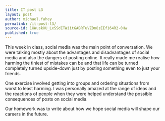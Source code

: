 ```yaml
---
title: IT post L3
layout: post
author: michael.fahey
permalink: /it-post-l3/
source-id: 1XWuskXU_LxSSdETWiitGABRTuVZDn8zEEf164R2-0Hw
published: true
---
```

This week in class, social media was the main point of conversation. We were talking mostly about the advantages and disadvantages of social media and also the dangers of posting online. It really made me realise how harming the tiniest of mistakes can be and that life can be turned completely turned upside-down just by posting something even to just your friends.

One exercise involved getting into groups and ordering situations from worst to least harming. I was personally amazed at the range of ideas and the reactions of people when they were helped understand the possible consequences of posts on social media. 

Our homework was to write about how we hope social media will shape our careers in the future.

